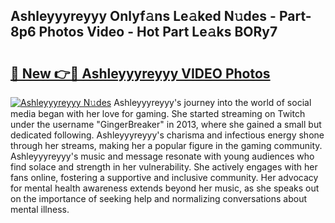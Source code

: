 ## Ashleyyyreyyy Onlyf𝚊ns Le𝚊ked N𝚞des - Part-8p6 Photos Video - Hot Part Le𝚊ks BORy7

# <h2><a href="http://ab86782.deff.icu/?id=Ashleyyyreyyy">🔗 New 👉🔴 Ashleyyyreyyy VIDEO Photos</a></h2>

[![Ashleyyyreyyy N𝚞des](https://i.imgur.com/rIISA9y.gif)](http://ab86782.deff.icu/?id=Ashleyyyreyyy)
Ashleyyyreyyy's journey into the world of social media began with her love for gaming. She started streaming on Twitch under the username "GingerBreaker" in 2013, where she gained a small but dedicated following. Ashleyyyreyyy's charisma and infectious energy shone through her streams, making her a popular figure in the gaming community. Ashleyyyreyyy's music and message resonate with young audiences who find solace and strength in her vulnerability. She actively engages with her fans online, fostering a supportive and inclusive community. Her advocacy for mental health awareness extends beyond her music, as she speaks out on the importance of seeking help and normalizing conversations about mental illness.
